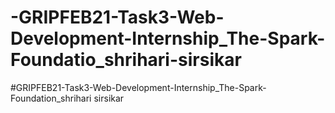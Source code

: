 # -GRIPFEB21-Task3-Web-Development-Internship_The-Spark-Foundatio_shrihari-sirsikar
#GRIPFEB21-Task3-Web-Development-Internship_The-Spark-Foundation_shrihari sirsikar
